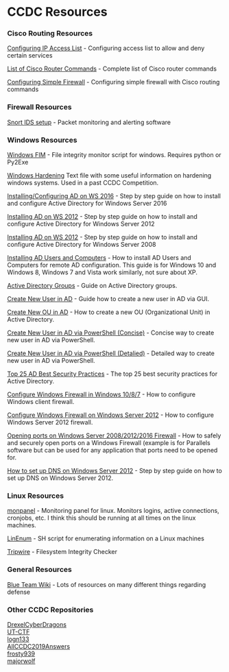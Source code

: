 # CCDC Resources

### Cisco Routing Resources
[Configuring IP Access List](https://www.cisco.com/c/en/us/support/docs/security/ios-firewall/23602-confaccesslists.html) - Configuring access list to allow and deny certain services

[List of Cisco Router Commands](https://www.cisco.com/c/en/us/td/docs/ios-xml/ios/mcl/allreleasemcl/all-book.html) - Complete list of Cisco router commands

[Configuring Simple Firewall](https://www.cisco.com/c/en/us/td/docs/routers/access/1800/1801/software/configuration/guide/scg/firewall.html) - Configuring simple firewall with Cisco routing commands

### Firewall Resources
[Snort IDS setup](https://resources.infosecinstitute.com/snort-rules-workshop-part-one/#gref) - Packet monitoring and alerting software

### Windows Resources
[Windows FIM](https://github.com/jordanpotti/ccdc/blob/master/WindowsScripts/WindowsFIM.py) - File integrity monitor script for windows. Requires python or Py2Exe

[Windows Hardening](https://github.com/lchack/CCDC/blob/master/windowshardening.txt) Text file with some useful information on hardening windows systems. Used in a past CCDC Competition. 

[Installing/Configuring AD on WS 2016](https://blogs.technet.microsoft.com/canitpro/2017/02/22/step-by-step-setting-up-active-directory-in-windows-server-2016/) - Step by step guide on how to install and configure Active Directory for Windows Server 2016

[Installing AD on WS 2012](https://support.rackspace.com/how-to/installing-active-directory-on-windows-server-2012/) - Step by step guide on how to install and configure Active Directory for Windows Server 2012

[Installing AD on WS 2012](https://www.howtogeek.com/99323/installing-active-directory-on-server-2008-r2/) - Step by step guide on how to install and configure Active Directory for Windows Server 2008

[Installing AD Users and Computers](https://www.technipages.com/windows-install-active-directory-users-and-computers) - How to install AD Users and Computers for remote AD configuration. This guide is for Windows 10 and Windows 8, Windows 7 and Vista work similarly, not sure about XP.

[Active Directory Groups](https://docs.microsoft.com/en-us/windows/security/identity-protection/access-control/active-directory-security-groups) - Guide on Active Directory groups.

[Create New User in AD](http://www.itingredients.com/active-directory-user-management-windows-server-2012-r2/) - Guide how to create a new user in AD via GUI.

[Create New OU in AD](http://www.itingredients.com/create-ou-in-active-directory/) - How to create a new OU (Organizational Unit) in Active Directory.

[Create New User in AD via PowerShell (Concise)](https://www.microsoftpressstore.com/articles/article.aspx?p=2418907) - Concise way to create new user in AD via PowerShell.

[Create New User in AD via PowerShell (Detalied)](https://www.microsoftpressstore.com/articles/article.aspx?p=2418907) - Detailed way to create new user in AD via PowerShell.

[Top 25 AD Best Security Practices](https://activedirectorypro.com/active-directory-security-best-practices/) - The top 25 best security practices for Active Directory.

[Configure Windows Firewall in Windows 10/8/7](https://www.thewindowsclub.com/how-to-configure-windows-7-firewall) - How to configure Windows client firewall.

[Configure Windows Firewall on Windows Server 2012](https://support.rackspace.com/how-to/managing-the-windows-server-2012-firewall/) - How to configure Windows Server 2012 firewall.

[Opening ports on Windows Server 2008/2012/2016 Firewall](https://www.parallels.com/blogs/ras/configuring-windows-server-firewall-for-parallels-ras/) - How to safely and securely open ports on a Windows Firewall (example is for Parallels software but can be used for any application that ports need to be opened for.

[How to set up DNS on Windows Server 2012](https://www.tomshardware.com/reviews/configure-dns-windows-server-2012,5589.html) - Step by step guide on how to set up DNS on Windows Server 2012.

### Linux Resources
[monpanel](https://github.com/JaminB/CCDC/blob/master/monpanel) - Monitoring panel for linux. Monitors logins, active connections, cronjobs, etc. I think this should be running at all times on the linux machines.

[LinEnum](https://github.com/rebootuser/LinEnum) - SH script for enumerating information on a Linux machines

[Tripwire](https://github.com/Tripwire/tripwire-open-source) - Filesystem Integrity Checker

### General Resources
[Blue Team Wiki](https://github.com/sans-blue-team/blue-team-wiki) - Lots of resources on many different things regarding defense

### Other CCDC Repositories
[DrexelCyberDragons](https://github.com/DrexelCyberDragons/CCDC2019)  
[UT-CTF](https://github.com/UT-CTF/ccdc)  
[logn133](https://github.com/logn133/ccdc-2019)  
[AllCCDC2019Answers](https://github.com/canadian-cyber-defence-challenge/CCDC-2019-Challenge-Answers)  
[frosty939](https://github.com/frosty939/ccdc)  
[majorwolf](https://github.com/majorwolf/MUCCDC)
